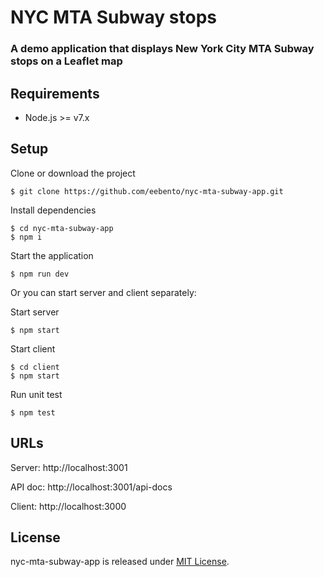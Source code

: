 # NYC MTA Subway stops

### A demo application that displays New York City MTA Subway stops on a Leaflet map

## Requirements

* Node.js >= v7.x

## Setup

Clone or download the project

```
$ git clone https://github.com/eebento/nyc-mta-subway-app.git
```

Install dependencies
```
$ cd nyc-mta-subway-app
$ npm i
```

Start the application
```
$ npm run dev
```
Or you can start server and client separately:

Start server
```
$ npm start
```

Start client
```
$ cd client
$ npm start
```

Run unit test
```
$ npm test
```

## URLs

Server: http://localhost:3001

API doc: http://localhost:3001/api-docs

Client: http://localhost:3000

## License

nyc-mta-subway-app is released under [MIT License](https://opensource.org/licenses/MIT).

